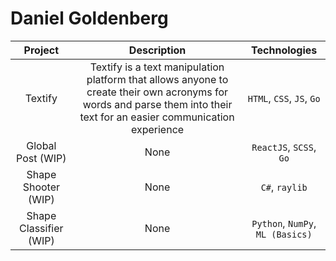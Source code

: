# Daniel Goldenberg

| Project                | Description  | Technologies |
| :-----------:          | :----------: | :----------: |
| Textify                | Textify is a text manipulation platform that allows anyone to create their own acronyms for words and parse them into their text for an easier communication experience | `HTML`, `CSS`, `JS`, `Go` |
| Global Post (WIP)      | None | `ReactJS`, `SCSS`, `Go` |
| Shape Shooter (WIP)    | None | `C#`, `raylib` |
| Shape Classifier (WIP) | None | `Python`, `NumPy`, `ML (Basics)` |
